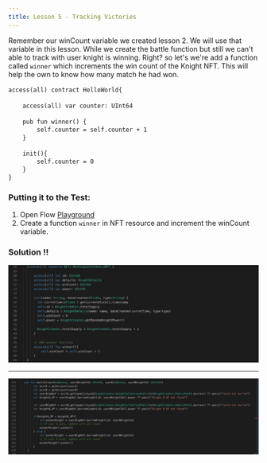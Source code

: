 ```yaml
---
title: Lesson 5 - Tracking Victories
---
```


Remember our winCount variable we created lesson 2. We will use that variable in this lesson.
While we create the battle function but still we can't able to track with user knight is winning. Right? so let's we're add a function called `winner` which increments the win count of the Knight NFT. This will help the own to know how many match he had won.

```cadence
access(all) contract HelloWorld{

    access(all) var counter: UInt64

    pub fun winner() {
        self.counter = self.counter + 1
    }

    init(){
        self.counter = 0
    }
}
```

### **Putting it to the Test:**

1. Open Flow [Playground](https://play.flow.com/)
2. Create a function `winner` in NFT resource and increment the winCount variable.

### Solution !!

![Alt text](image-9.png)

---

![Alt text](image-10.png)
